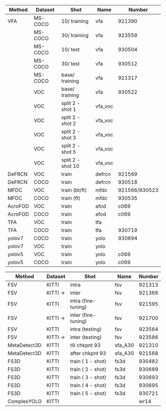 | Method  | Dataset | Shot | Name | Number |
| ------------- | ------------- | ------------- | ------------- | ------------- |
| VFA | MS-COCO  | 10/ training | vfa | 921390 | 
|   | MS-COCO  | 30/ training | vfa | 923559  |
|   | MS-COCO  | 10/ test | vfa | 930504 |
|   | MS-COCO  | 30/ test | vfa | 930512 |
|   | MS-COCO  | base/ training | vfa | 921317 |
|   | VOC  | base/ training | vfa | 930522 |
| | VOC | split 2 - shot 1 | vfa_voc | |
| | VOC | split 2 - shot 2 | vfa_voc | |
| | VOC | split 2 - shot 3 | vfa_voc | |
| | VOC | split 2 - shot 5 | vfa_voc | |
| | VOC | split 2 - shot 10 | vfa_voc | |
| DeFRCN | VOC | train | defrcn | 921569 |
| DeFRCN | COCO | train | defrcn | 930518 |
| MFDC | VOC | train (bt/ft) |  mfdc | 921566/930523 |
| MFDC | COCO | train (ft) |  mfdc | 930535 |
| AcroFOD | VOC | train | afod | c069 |
| AcroFOD | COCO | train | afod | c069 |
| TFA | VOC | train | tfa |  |
| TFA | COCO | train | tfa | 930719 |
| yolov7 | COCO | train | yolo | 930694 |
| yolov7 | VOC | train | yolo |  |
| yolov5 | VOC | train | yolo | c069 |
| yolov5 | COCO | train | yolo | c069 |




| Method  | Dataset | Shot | Name | Number |
| ------------- | ------------- | ------------- | ------------- | ------------- |
| FSV | KITTI | intra | fsv | 921313|
| FSV | KITTI ->  | inter | fsv | 921368|
| FSV | KITTI | intra (fine-tuning) | fsv | 921595|
| FSV | KITTI ->  | inter (fine-tuning) | fsv | 921700 |
| FSV | KITTI | intra (testing) | fsv | 923564 |
| FSV | KITTI ->  | inter (testing) | fsv | 923586 |
| MetaDetect3D | KITTI | till chkpnt 93 | sfa_A30 | 921310 |
| MetaDetect3D | KITTI | after chkpnt 93 | sfa_A30 | 921568 |
| FS3D | KITTI | train ( 1 - shot) | fs3d | 930482 |
| FS3D | KITTI | train ( 2 - shot) | fs3d | 930689 |
| FS3D | KITTI | train ( 3 - shot) | fs3d | 930693 |
| FS3D | KITTI | train ( 4 - shot) | fs3d | 930695 |
| FS3D | KITTI | train ( 5 - shot) | fs3d | 930721 |
| ComplexYOLO | KITTI |  |   | wr14 |



